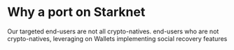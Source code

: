 # Why a port on Starknet

Our targeted end-users are not all crypto-natives. end-users who are not crypto-natives, leveraging on Wallets implementing social recovery features
